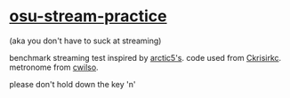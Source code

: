 # [osu-stream-practice](http://keyaa.github.io/osu-stream-practice)
(aka you don't have to suck at streaming)

benchmark streaming test inspired by [arctic5's](https://github.com/arctic5/osuStreamSpeed.js).
code used from [Ckrisirkc](https://github.com/Ckrisirkc/osuStreamSpeed.js).
metronome from [cwilso](https://github.com/cwilso/metronome).

please don't hold down the key 'n'
